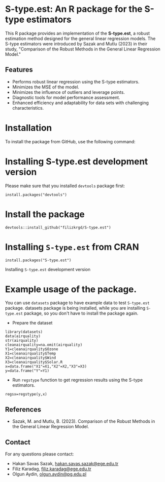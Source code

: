 # S-type.est: An R package for the S-type estimators
This R package provides an implementation of the **S-type.est**, a robust estimation method designed for the general linear regression models. The S-type estimators were introduced by Sazak and Mutlu (2023) in their study, "Comparison of the Robust Methods in the General Linear Regression Model."

## Features
- Performs robust linear regression using the S-type estimators.
- Minimizes the MSE of the model.
- Minimizes the influence of outliers and leverage points.
- Diagnostic tools for model performance assessment.
- Enhanced efficiency and adaptability for data sets with challenging characteristics.

# Installation
To install the package from GitHub, use the following command:

# Installing S-type.est development version
Please make sure that you installed `devtools` package first:
```
install.packages("devtools")
```

# Install the package
```
devtools::install_github("filizkrgd/S-type.est")
```
# Installing `S-type.est` from CRAN
```
install.packages("S-type.est")
```
Installing `S-type.est` development version

# Example usage of the package.
You can use `datasets` package to have example data to test `S-type.est` package. 
datasets package is being installed, while you are installing `S-type.est` package, so you don't have to install the package again.

- Prepare the dataset
```
library(datasets)
data(airquality)
str(airquality)
cleanairquality=na.omit(airquality)
Y1=cleanairquality$Ozone
X1=cleanairquality$Temp
X2=cleanairquality$Wind
X3=cleanairquality$Solar.R
x=data.frame("X1"=X1,"X2"=X2,"X3"=X3)
y=data.frame("Y"=Y1)
```
- Run `regstype`  function to get regression results using the S-type estimators.

```
regsx=regstype(y,x)
```

## References
- Sazak, M. and Mutlu, B. (2023). Comparison of the Robust Methods in the General Linear Regression Model.

## Contact
For any questions please contact:

- Hakan Savas Sazak, hakan.savas.sazak@ege.edu.tr
- Filiz Karadag, filiz.karadag@ege.edu.tr
- Olgun Aydin, olgun.aydin@pg.edu.pl
